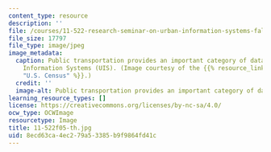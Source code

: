 ```yaml
---
content_type: resource
description: ''
file: /courses/11-522-research-seminar-on-urban-information-systems-fall-2005/8ecd63ca4ec279a53385b9f9864fd41c_11-522f05-th.jpg
file_size: 17797
file_type: image/jpeg
image_metadata:
  caption: Public transportation provides an important category of data for Urban
    Information Systems (UIS). (Image courtesy of the {{% resource_link "12380203-096e-4481-a6c0-bcff43948f46"
    "U.S. Census" %}}.)
  credit: ''
  image-alt: Public transportation provides an important category of data for UIS.
learning_resource_types: []
license: https://creativecommons.org/licenses/by-nc-sa/4.0/
ocw_type: OCWImage
resourcetype: Image
title: 11-522f05-th.jpg
uid: 8ecd63ca-4ec2-79a5-3385-b9f9864fd41c
---
```

